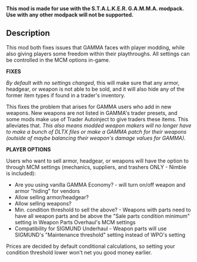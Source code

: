 **This mod is made for use with the S.T.A.L.K.E.R. G.A.M.M.A. modpack. Use with any other modpack will not be supported.**

## Description

This mod both fixes issues that GAMMA faces with player modding, while also giving players some freedom within their playthroughs. All settings can be controlled in the MCM options in-game.

**FIXES**

*By default with no settings changed*, this will make sure that any armor, headgear, or weapon is not able to be sold, and it will also hide any of the former item types if found in a trader's inventory.

This fixes the problem that arises for GAMMA users who add in new weapons. New weapons are not listed in GAMMA's trader presets, and some mods make use of Trader Autoinject to give traders these items. This alleviates that.
*This also means modded weapon makers will no longer have to make a bunch of DLTX files or make a GAMMA patch for their weapons (outside of maybe balancing their weapon's damage values for GAMMA).*

**PLAYER OPTIONS**

Users who want to sell armor, headgear, or weapons will have the option to through MCM settings (mechanics, suppliers, and trashers ONLY - Nimble is included):

- Are you using vanilla GAMMA Economy? - will turn on/off weapon and armor "hiding" for vendors
- Allow selling armor/headgear?
- Allow selling weapons?
- Min. condition threshold to sell the above? - Weapons with parts need to have all weapon parts and be above the "Sale parts condition minimum" setting in Weapon Parts Overhaul's MCM settings
- Compatibility for SIGMUND Underhaul - Weapon parts will use SIGMUND's "Maintenance threshold" setting instead of WPO's setting

Prices are decided by default conditional calculations, so setting your condition threshold lower won't net you good money earlier.
